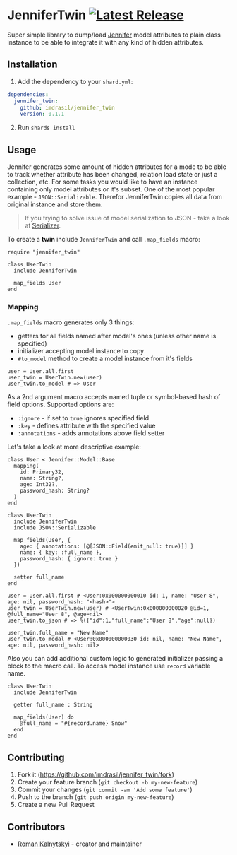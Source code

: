 # JenniferTwin [![Latest Release](https://img.shields.io/github/release/imdrasil/jennifer_twin.svg)](https://github.com/imdrasil/jennifer_twin/releases)

Super simple library to dump/load [Jennifer](https://github.com/imdrasil/jennifer.cr) model attributes to plain class instance to be able to integrate it with any kind of hidden attributes.

## Installation

1. Add the dependency to your `shard.yml`:

```yaml
dependencies:
  jennifer_twin:
    github: imdrasil/jennifer_twin
    version: 0.1.1
```

2. Run `shards install`

## Usage

Jennifer generates some amount of hidden attributes for a mode to be able to track whether attribute has been changed, relation load state or just a collection, etc. For some tasks you would like to have an instance containing only model attributes or it's subset. One of the most popular example - `JSON::Serializable`. Therefor JenniferTwin copies all data from original instance and store them.

> If you trying to solve issue of model serialization to JSON - take a look at [Serializer](https://github.com/imdrasil/serializer).

To create a **twin** include `JenniferTwin` and call `.map_fields` macro:

```crystal
require "jennifer_twin"

class UserTwin
  include JenniferTwin

  map_fields User
end
```

### Mapping

`.map_fields` macro generates only 3 things:

- getters for all fields named after model's ones (unless other name is specified)
- initializer accepting model instance to copy
- `#to_model` method to create a model instance from it's fields

```crystal
user = User.all.first
user_twin = UserTwin.new(user)
user_twin.to_model # => User
```

As a 2nd argument macro accepts named tuple or symbol-based hash of field options. Supported options are:

- `:ignore` - if set to `true` ignores specified field
- `:key` - defines attribute with the specified value
- `:annotations` - adds annotations above field setter

Let's take a look at more descriptive example:

```crystal
class User < Jennifer::Model::Base
  mapping(
    id: Primary32,
    name: String?,
    age: Int32?,
    password_hash: String?
  )
end

class UserTwin
  include JenniferTwin
  include JSON::Serializable

  map_fields(User, {
    age: { annotations: [@[JSON::Field(emit_null: true)]] }
    name: { key: :full_name },
    password_hash: { ignore: true }
  })

  setter full_name
end

user = User.all.first # <User:0x000000000010 id: 1, name: "User 8", age: nil, password_hash: "<hash>">
user_twin = UserTwin.new(user) # <UserTwin:0x000000000020 @id=1, @full_name="User 8", @age=nil>
user_twin.to_json # => %({"id":1,"full_name":"User 8","age":null})

user_twin.full_name = "New Name"
user_twin.to_modal # <User:0x000000000030 id: nil, name: "New Name", age: nil, password_hash: nil>
```

Also you can add additional custom logic to generated initializer passing a block to the macro call. To access model instance use `record` variable name.

```crystal
class UserTwin
  include JenniferTwin

  getter full_name : String

  map_fields(User) do
    @full_name = "#{record.name} Snow"
  end
end
```

## Contributing

1. Fork it (<https://github.com/imdrasil/jennifer_twin/fork>)
2. Create your feature branch (`git checkout -b my-new-feature`)
3. Commit your changes (`git commit -am 'Add some feature'`)
4. Push to the branch (`git push origin my-new-feature`)
5. Create a new Pull Request

## Contributors

- [Roman Kalnytskyi](https://github.com/imdrasil) - creator and maintainer
